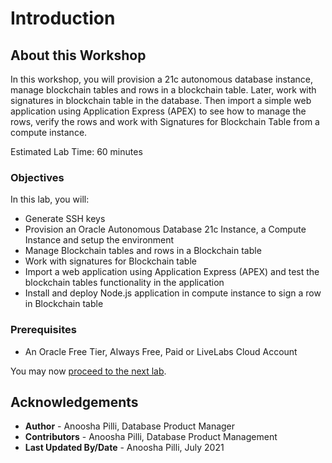 # Introduction

## About this Workshop

In this workshop, you will provision a 21c autonomous database instance, manage blockchain tables and rows in a blockchain table. Later, work with signatures in blockchain table in the database. Then import a simple web application using Application Express (APEX) to see how to manage the rows, verify the rows and work with Signatures for Blockchain Table from a compute instance.

Estimated Lab Time: 60 minutes

### Objectives

In this lab, you will:

* Generate SSH keys
* Provision an Oracle Autonomous Database 21c Instance, a Compute Instance and setup the environment
* Manage Blockchain tables and rows in a Blockchain table
* Work with signatures for Blockchain table
* Import a web application using Application Express (APEX) and test the blockchain tables functionality in the application
* Install and deploy Node.js application in compute instance to sign a row in Blockchain table

### Prerequisites

* An Oracle Free Tier, Always Free, Paid or LiveLabs Cloud Account

You may now [proceed to the next lab](#next).

## Acknowledgements

* **Author** - Anoosha Pilli, Database Product Manager
* **Contributors** -  Anoosha Pilli, Database Product Management
* **Last Updated By/Date** - Anoosha Pilli, July 2021